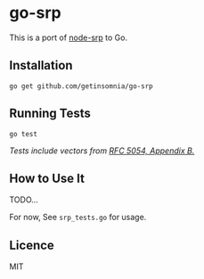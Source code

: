 # go-srp

This is a port of [node-srp](https://github.com/mozilla/node-srp) to Go.

## Installation

```
go get github.com/getinsomnia/go-srp
```

## Running Tests

```
go test
```

_Tests include vectors from 
[RFC 5054, Appendix B.](https://tools.ietf.org/html/rfc5054#appendix-B)_

## How to Use It

TODO... 

For now, See `srp_tests.go` for usage.

## Licence

MIT
